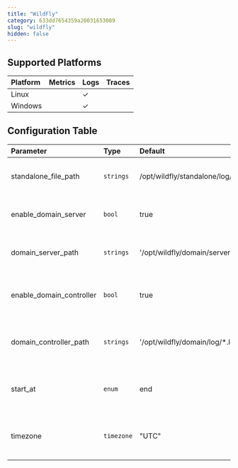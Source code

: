 ```yaml
---
title: "WildFly"
category: 633dd7654359a20031653089
slug: "wildfly"
hidden: false
---
```

## Supported Platforms

| Platform | Metrics | Logs | Traces |
| :------- | :------ | :--- | :----- |
| Linux    |         | ✓    |        |
| Windows  |         | ✓    |        |

## Configuration Table

| Parameter                | Type       | Default                                         | Description                                    |
| :----------------------- | :--------- | :---------------------------------------------- | :--------------------------------------------- |
| standalone_file_path     | `strings`  | /opt/wildfly/standalone/log/server.log          | File paths to tail for standalone server logs. |
| enable_domain_server     | `bool`     | true                                            | Enable to read domain server logs.             |
| domain_server_path       | `strings`  | '/opt/wildfly/domain/servers/\*/log/server.log' | File paths to tail for domain server logs.     |
| enable_domain_controller | `bool`     | true                                            | Enable to read domain controller logs.         |
| domain_controller_path   | `strings`  | '/opt/wildfly/domain/log/\*.log'                | File paths to tail for domain controller logs. |
| start_at                 | `enum`     | end                                             | Start reading file from 'beginning' or 'end'.  |
| timezone                 | `timezone` | "UTC"                                           | The timezone to use when parsing timestamps.   |